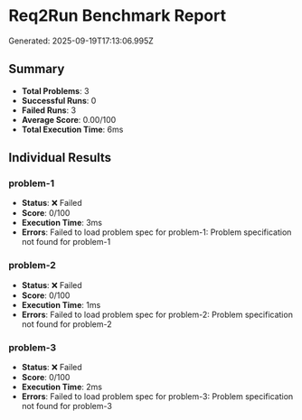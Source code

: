 # Req2Run Benchmark Report

Generated: 2025-09-19T17:13:06.995Z

## Summary
- **Total Problems**: 3
- **Successful Runs**: 0
- **Failed Runs**: 3
- **Average Score**: 0.00/100
- **Total Execution Time**: 6ms

## Individual Results
### problem-1
- **Status**: ❌ Failed
- **Score**: 0/100
- **Execution Time**: 3ms
- **Errors**: Failed to load problem spec for problem-1: Problem specification not found for problem-1

### problem-2
- **Status**: ❌ Failed
- **Score**: 0/100
- **Execution Time**: 1ms
- **Errors**: Failed to load problem spec for problem-2: Problem specification not found for problem-2

### problem-3
- **Status**: ❌ Failed
- **Score**: 0/100
- **Execution Time**: 2ms
- **Errors**: Failed to load problem spec for problem-3: Problem specification not found for problem-3
